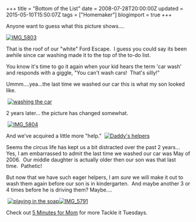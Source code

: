 +++
title = "Bottom of the List"
date = 2008-07-28T20:00:00Z
updated = 2015-05-10T15:50:07Z
tags = ["Homemaker"]
blogimport = true 
+++

Anyone want to guess what this picture shows....

[![IMG_5803](https://latc.s3.amazonaws.com/wp-content/uploads/2008/07/img-5803-thumb.jpg)](https://latc.s3.amazonaws.com/wp-content/uploads/2008/07/img-5803.jpg)

That is the roof of our &quot;white&quot; Ford Escape.&#160; I guess you could say its been awhile since car washing made it to the top of the to-do list.&#160; 

You know it's time to go it again when your kid hears the term 'car wash' and responds with a giggle, &quot;You can't wash cars!&#160; That's silly!&quot;&#160; 

Ummm....yea...the last time we washed our car this is what my son looked like.

&#160;[](https://latc.s3.amazonaws.com/wp-content/uploads/2008/07/washing-the-car1.jpg)[](https://latc.s3.amazonaws.com/wp-content/uploads/2008/07/img-1648.jpg)[![washing the car](https://latc.s3.amazonaws.com/wp-content/uploads/2008/07/washing-the-car-thumb.jpg)](https://latc.s3.amazonaws.com/wp-content/uploads/2008/07/washing-the-car1.jpg)



2 years later... the picture has changed somewhat.

&#160;[![IMG_5804](https://latc.s3.amazonaws.com/wp-content/uploads/2008/07/img-5804-thumb.jpg)](https://latc.s3.amazonaws.com/wp-content/uploads/2008/07/img-5804.jpg) 

And we've acquired a little more &quot;help.&quot;&#160; [![Daddy&#39;s helpers](https://latc.s3.amazonaws.com/wp-content/uploads/2008/07/daddys-helpers-thumb.jpg)](https://latc.s3.amazonaws.com/wp-content/uploads/2008/07/daddys-helpers.jpg)

Seems the circus life has kept us a bit distracted over the past 2 years... Yes, I am embarrassed to admit the last time we washed our car was May of 2006.&#160; Our middle daughter is actually older then our son was that last time.&#160; Pathetic!

But now that we have such eager helpers, I am _sure_ we will make it out to wash them again before our son is in kindergarten.&#160; And maybe another 3 or 4 times before he is driving them? Maybe....

&#160;[![playing in the soap](https://latc.s3.amazonaws.com/wp-content/uploads/2008/07/playing-in-the-soap-thumb.jpg)](https://latc.s3.amazonaws.com/wp-content/uploads/2008/07/playing-in-the-soap.jpg)[![IMG_5791](https://latc.s3.amazonaws.com/wp-content/uploads/2008/07/img-5791-thumb.jpg)](https://latc.s3.amazonaws.com/wp-content/uploads/2008/07/img-5791.jpg) 

Check out [5 Minutes for Mom](http://www.5minutesformom.com) for more Tackle it Tuesdays.
